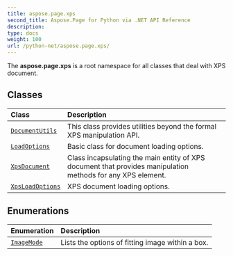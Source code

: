```yaml
---
title: aspose.page.xps
second_title: Aspose.Page for Python via .NET API Reference
description: 
type: docs
weight: 100
url: /python-net/aspose.page.xps/
---
```



The **aspose.page.xps**  is a root namespace for all classes that deal with XPS document.

## Classes
| Class | Description |
| :- | :- |
| [`DocumentUtils`](/page/python-net/aspose.page.xps/documentutils/) | This class provides utilities beyond the formal XPS manipulation API. |
| [`LoadOptions`](/page/python-net/aspose.page.xps/loadoptions/) | Basic class for document loading options. |
| [`XpsDocument`](/page/python-net/aspose.page.xps/xpsdocument/) | Class incapsulating the main entity of XPS document that provides manipulation<br/>            methods for any XPS element. |
| [`XpsLoadOptions`](/page/python-net/aspose.page.xps/xpsloadoptions/) | XPS document loading options. |
## Enumerations
| Enumeration | Description |
| :- | :- |
| [`ImageMode`](/page/python-net/aspose.page.xps/imagemode/) | Lists the options of fitting image within a box. |
